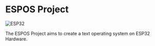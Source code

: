 # ESPOS Project
![ESP32](https://github.com/user-attachments/assets/103eeffa-ba77-44f8-879f-4036e2eb5a6e)

The ESPOS Project aims to create a text operating system on ESP32 Hardware.
